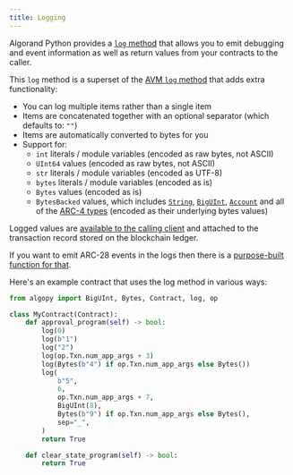 ```yaml
---
title: Logging
---
```


Algorand Python provides a [`log` method](./api-algopy#algopy.log) that allows you to emit debugging and event information as well as return values from your contracts to the caller.

This `log` method is a superset of the [AVM `log` method](./lg-ops) that adds extra functionality:

-   You can log multiple items rather than a single item
-   Items are concatenated together with an optional separator (which defaults to: `""`)
-   Items are automatically converted to bytes for you
-   Support for:
    -   `int` literals / module variables (encoded as raw bytes, not ASCII)
    -   `UInt64` values (encoded as raw bytes, not ASCII)
    -   `str` literals / module variables (encoded as UTF-8)
    -   `bytes` literals / module variables (encoded as is)
    -   `Bytes` values (encoded as is)
    -   `BytesBacked` values, which includes [`String`](./api-algopy#algopy.String), [`BigUInt`](./api-algopy#algopy.BigUInt), [`Account`](./api-algopy#algopy.Account) and all of the [ARC-4 types](./api-algopy.arc4) (encoded as their underlying bytes values)

Logged values are [available to the calling client](https://developer.algorand.org/docs/rest-apis/algod/#pendingtransactionresponse) and attached to the transaction record stored on the blockchain ledger.

If you want to emit ARC-28 events in the logs then there is a [purpose-built function for that](./lg-arc28).

Here's an example contract that uses the log method in various ways:

```python
from algopy import BigUInt, Bytes, Contract, log, op

class MyContract(Contract):
    def approval_program(self) -> bool:
        log(0)
        log(b"1")
        log("2")
        log(op.Txn.num_app_args + 3)
        log(Bytes(b"4") if op.Txn.num_app_args else Bytes())
        log(
            b"5",
            6,
            op.Txn.num_app_args + 7,
            BigUInt(8),
            Bytes(b"9") if op.Txn.num_app_args else Bytes(),
            sep="_",
        )
        return True

    def clear_state_program(self) -> bool:
        return True
```